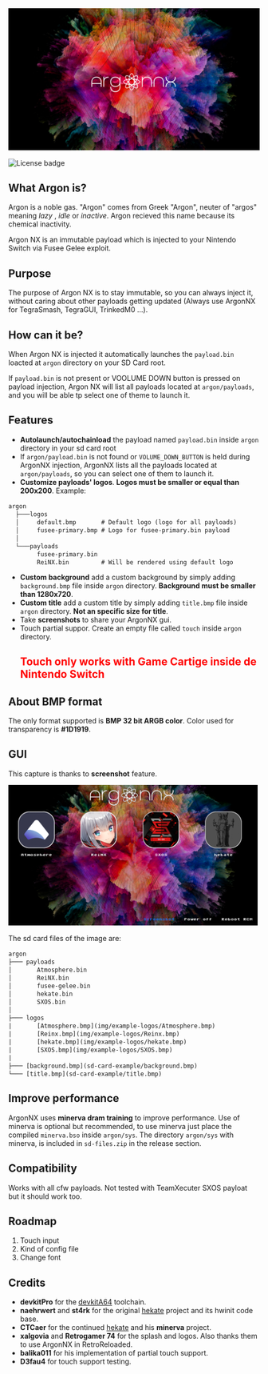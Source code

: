 
<img src="img/splash.jpg" alt="banner">

![License badge](https://img.shields.io/badge/license-GPLv3-blue.svg)

## What Argon is?

Argon is a noble gas.
"Argon" comes from Greek "Argon", neuter of "argos" meaning *lazy* , *idle* or *inactive*.
Argon recieved this name because its chemical inactivity.

Argon NX is an immutable payload which is injected to your Nintendo Switch via Fusee Gelee exploit.

## Purpose 

The purpose of Argon NX is to stay immutable, so you can always inject it, without caring about other payloads getting updated (Always use ArgonNX for TegraSmash, TegraGUI, TrinkedM0 ...).

## How can it be?

When Argon NX is injected it automatically launches the `payload.bin` loacted at `argon` directory on your SD Card root. 

If `payload.bin` is not present or VOOLUME DOWN button is pressed on payload injection, Argon NX will list all payloads located at `argon/payloads`, and you will be able tp select one of theme to launch it.

## Features

- **Autolaunch/autochainload** the payload named `payload.bin` inside `argon` directory in your sd card root
- If `argon/payload.bin` is not found or `VOLUME_DOWN_BUTTON` is held during ArgonNX injection, ArgonNX lists all the payloads located at `argon/payloads`, so you can select one of them to launch it.
- **Customize payloads' logos**. **Logos must be smaller or equal than 200x200**. Example:
```
argon
  ├───logos
  │     default.bmp       # Default logo (logo for all payloads)
  │     fusee-primary.bmp # Logo for fusee-primary.bin payload
  │
  └───payloads
        fusee-primary.bin
        ReiNX.bin         # Will be rendered using default logo
```
- **Custom background** add a custom background by simply adding `background.bmp` file inside `argon` directory. **Background must be smaller than 1280x720**.
- **Custom title** add a custom title by simply adding `title.bmp` file inside `argon` directory. **Not an specific size for title**.
- Take **screenshots** to share your ArgonNX gui.
- Touch partial suppor. Create an empty file called `touch` inside `argon` directory. <h2 style="color: red">Touch only works with Game Cartige inside de Nintendo Switch</h2> 

## About BMP format

The only format supported is **BMP 32 bit ARGB color**.
Color used for transparency is **#1D1919**.

## GUI

This capture is thanks to **screenshot** feature.

<img src="img/example.png" alt="example" width="500">

The sd card files of the image are:
```
argon
├─── payloads
│       Atmosphere.bin
│       ReiNX.bin
│       fusee-gelee.bin
│       hekate.bin
│       SXOS.bin
│
├─── logos
|       [Atmosphere.bmp](img/example-logos/Atmosphere.bmp)
|       [Reinx.bmp](img/example-logos/Reinx.bmp)
|       [hekate.bmp](img/example-logos/hekate.bmp)
|       [SXOS.bmp](img/example-logos/SXOS.bmp)
|
├─── [background.bmp](sd-card-example/background.bmp)
└─── [title.bmp](sd-card-example/title.bmp)
```

## Improve performance

ArgonNX uses **minerva dram training** to improve performance.
Use of minerva is optional but recommended, to use minerva just place the compiled `minerva.bso` inside `argon/sys`. The directory `argon/sys` with minerva, is included in `sd-files.zip` in the release section.

## Compatibility

Works with all cfw payloads. 
Not tested with TeamXecuter SXOS payloat but it should work too.

## Roadmap

1. Touch input
2. Kind of config file
3. Change font

## Credits

* __devkitPro__ for the [devkitA64](https://devkitpro.org/) toolchain.
* __naehrwert__ and __st4rk__ for the original [hekate](https://github.com/nwert/hekate) project and its hwinit code base.
* __CTCaer__ for the continued [hekate](https://github.com/CTCaer/hekate) and his **minerva** project.
* __xalgovia__ and __Retrogamer 74__ for the splash and logos. Also thanks them to use ArgonNX in RetroReloaded.
* __balika011__ for his implementation of partial touch support.
* __D3fau4__ for touch support testing.